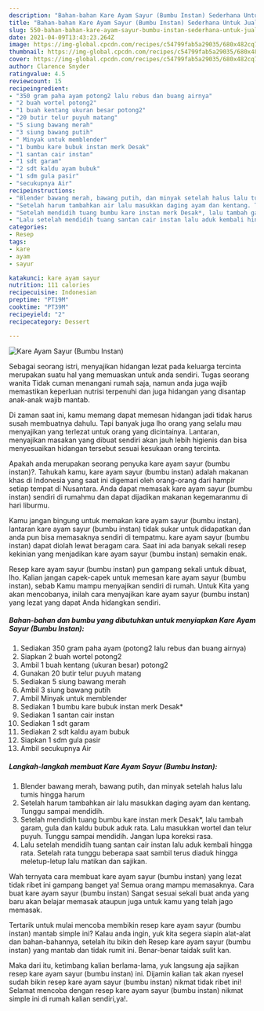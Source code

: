 ```yaml
---
description: "Bahan-bahan Kare Ayam Sayur (Bumbu Instan) Sederhana Untuk Jualan"
title: "Bahan-bahan Kare Ayam Sayur (Bumbu Instan) Sederhana Untuk Jualan"
slug: 550-bahan-bahan-kare-ayam-sayur-bumbu-instan-sederhana-untuk-jualan
date: 2021-04-09T13:43:23.264Z
image: https://img-global.cpcdn.com/recipes/c54799fab5a29035/680x482cq70/kare-ayam-sayur-bumbu-instan-foto-resep-utama.jpg
thumbnail: https://img-global.cpcdn.com/recipes/c54799fab5a29035/680x482cq70/kare-ayam-sayur-bumbu-instan-foto-resep-utama.jpg
cover: https://img-global.cpcdn.com/recipes/c54799fab5a29035/680x482cq70/kare-ayam-sayur-bumbu-instan-foto-resep-utama.jpg
author: Clarence Snyder
ratingvalue: 4.5
reviewcount: 15
recipeingredient:
- "350 gram paha ayam potong2 lalu rebus dan buang airnya"
- "2 buah wortel potong2"
- "1 buah kentang ukuran besar potong2"
- "20 butir telur puyuh matang"
- "5 siung bawang merah"
- "3 siung bawang putih"
- " Minyak untuk memblender"
- "1 bumbu kare bubuk instan merk Desak"
- "1 santan cair instan"
- "1 sdt garam"
- "2 sdt kaldu ayam bubuk"
- "1 sdm gula pasir"
- "secukupnya Air"
recipeinstructions:
- "Blender bawang merah, bawang putih, dan minyak setelah halus lalu tumis hingga harum"
- "Setelah harum tambahkan air lalu masukkan daging ayam dan kentang. Tunggu sampai mendidih."
- "Setelah mendidih tuang bumbu kare instan merk Desak*, lalu tambah garam, gula dan kaldu bubuk aduk rata. Lalu masukkan wortel dan telur puyuh. Tunggu sampai mendidih. Jangan lupa koreksi rasa."
- "Lalu setelah mendidih tuang santan cair instan lalu aduk kembali hingga rata. Setelah rata tunggu beberapa saat sambil terus diaduk hingga meletup-letup lalu matikan dan sajikan."
categories:
- Resep
tags:
- kare
- ayam
- sayur

katakunci: kare ayam sayur 
nutrition: 111 calories
recipecuisine: Indonesian
preptime: "PT19M"
cooktime: "PT39M"
recipeyield: "2"
recipecategory: Dessert

---
```



![Kare Ayam Sayur (Bumbu Instan)](https://img-global.cpcdn.com/recipes/c54799fab5a29035/680x482cq70/kare-ayam-sayur-bumbu-instan-foto-resep-utama.jpg)

Sebagai seorang istri, menyajikan hidangan lezat pada keluarga tercinta merupakan suatu hal yang memuaskan untuk anda sendiri. Tugas seorang  wanita Tidak cuman menangani rumah saja, namun anda juga wajib memastikan keperluan nutrisi terpenuhi dan juga hidangan yang disantap anak-anak wajib mantab.

Di zaman  saat ini, kamu memang dapat memesan hidangan jadi tidak harus susah membuatnya dahulu. Tapi banyak juga lho orang yang selalu mau menyajikan yang terlezat untuk orang yang dicintainya. Lantaran, menyajikan masakan yang dibuat sendiri akan jauh lebih higienis dan bisa menyesuaikan hidangan tersebut sesuai kesukaan orang tercinta. 



Apakah anda merupakan seorang penyuka kare ayam sayur (bumbu instan)?. Tahukah kamu, kare ayam sayur (bumbu instan) adalah makanan khas di Indonesia yang saat ini digemari oleh orang-orang dari hampir setiap tempat di Nusantara. Anda dapat memasak kare ayam sayur (bumbu instan) sendiri di rumahmu dan dapat dijadikan makanan kegemaranmu di hari liburmu.

Kamu jangan bingung untuk memakan kare ayam sayur (bumbu instan), lantaran kare ayam sayur (bumbu instan) tidak sukar untuk didapatkan dan anda pun bisa memasaknya sendiri di tempatmu. kare ayam sayur (bumbu instan) dapat diolah lewat beragam cara. Saat ini ada banyak sekali resep kekinian yang menjadikan kare ayam sayur (bumbu instan) semakin enak.

Resep kare ayam sayur (bumbu instan) pun gampang sekali untuk dibuat, lho. Kalian jangan capek-capek untuk memesan kare ayam sayur (bumbu instan), sebab Kamu mampu menyajikan sendiri di rumah. Untuk Kita yang akan mencobanya, inilah cara menyajikan kare ayam sayur (bumbu instan) yang lezat yang dapat Anda hidangkan sendiri.

<!--inarticleads1-->

##### Bahan-bahan dan bumbu yang dibutuhkan untuk menyiapkan Kare Ayam Sayur (Bumbu Instan):

1. Sediakan 350 gram paha ayam (potong2 lalu rebus dan buang airnya)
1. Siapkan 2 buah wortel potong2
1. Ambil 1 buah kentang (ukuran besar) potong2
1. Gunakan 20 butir telur puyuh matang
1. Sediakan 5 siung bawang merah
1. Ambil 3 siung bawang putih
1. Ambil  Minyak untuk memblender
1. Sediakan 1 bumbu kare bubuk instan merk Desak*
1. Sediakan 1 santan cair instan
1. Sediakan 1 sdt garam
1. Sediakan 2 sdt kaldu ayam bubuk
1. Siapkan 1 sdm gula pasir
1. Ambil secukupnya Air




<!--inarticleads2-->

##### Langkah-langkah membuat Kare Ayam Sayur (Bumbu Instan):

1. Blender bawang merah, bawang putih, dan minyak setelah halus lalu tumis hingga harum
1. Setelah harum tambahkan air lalu masukkan daging ayam dan kentang. Tunggu sampai mendidih.
1. Setelah mendidih tuang bumbu kare instan merk Desak*, lalu tambah garam, gula dan kaldu bubuk aduk rata. Lalu masukkan wortel dan telur puyuh. Tunggu sampai mendidih. Jangan lupa koreksi rasa.
1. Lalu setelah mendidih tuang santan cair instan lalu aduk kembali hingga rata. Setelah rata tunggu beberapa saat sambil terus diaduk hingga meletup-letup lalu matikan dan sajikan.




Wah ternyata cara membuat kare ayam sayur (bumbu instan) yang lezat tidak ribet ini gampang banget ya! Semua orang mampu memasaknya. Cara buat kare ayam sayur (bumbu instan) Sangat sesuai sekali buat anda yang baru akan belajar memasak ataupun juga untuk kamu yang telah jago memasak.

Tertarik untuk mulai mencoba membikin resep kare ayam sayur (bumbu instan) mantab simple ini? Kalau anda ingin, yuk kita segera siapin alat-alat dan bahan-bahannya, setelah itu bikin deh Resep kare ayam sayur (bumbu instan) yang mantab dan tidak rumit ini. Benar-benar taidak sulit kan. 

Maka dari itu, ketimbang kalian berlama-lama, yuk langsung aja sajikan resep kare ayam sayur (bumbu instan) ini. Dijamin kalian tak akan nyesel sudah bikin resep kare ayam sayur (bumbu instan) nikmat tidak ribet ini! Selamat mencoba dengan resep kare ayam sayur (bumbu instan) nikmat simple ini di rumah kalian sendiri,ya!.

